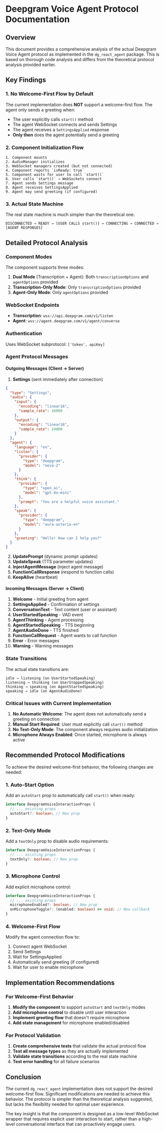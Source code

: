 # Deepgram Voice Agent Protocol Documentation

## Overview

This document provides a comprehensive analysis of the actual Deepgram Voice Agent protocol as implemented in the `dg_react_agent` package. This is based on thorough code analysis and differs from the theoretical protocol analysis provided earlier.

## Key Findings

### 1. **No Welcome-First Flow by Default**
The current implementation does **NOT** support a welcome-first flow. The agent only sends a greeting when:
- The user explicitly calls `start()` method
- The agent WebSocket connects and sends Settings
- The agent receives a `SettingsApplied` response
- **Only then** does the agent potentially send a greeting

### 2. **Component Initialization Flow**
```
1. Component mounts
2. AudioManager initializes
3. WebSocket managers created (but not connected)
4. Component reports `isReady: true`
5. Component waits for user to call `start()`
6. User calls `start()` → WebSockets connect
7. Agent sends Settings message
8. Agent receives SettingsApplied
9. Agent may send greeting (if configured)
```

### 3. **Actual State Machine**
The real state machine is much simpler than the theoretical one:

```
DISCONNECTED → READY → [USER CALLS start()] → CONNECTING → CONNECTED → [AGENT RESPONSES]
```

## Detailed Protocol Analysis

### Component Modes

The component supports three modes:

1. **Dual Mode** (Transcription + Agent): Both `transcriptionOptions` and `agentOptions` provided
2. **Transcription-Only Mode**: Only `transcriptionOptions` provided
3. **Agent-Only Mode**: Only `agentOptions` provided

### WebSocket Endpoints

- **Transcription**: `wss://api.deepgram.com/v1/listen`
- **Agent**: `wss://agent.deepgram.com/v1/agent/converse`

### Authentication

Uses WebSocket subprotocol: `['token', apiKey]`

### Agent Protocol Messages

#### Outgoing Messages (Client → Server)

1. **Settings** (sent immediately after connection)
```json
{
  "type": "Settings",
  "audio": {
    "input": {
      "encoding": "linear16",
      "sample_rate": 16000
    },
    "output": {
      "encoding": "linear16", 
      "sample_rate": 24000
    }
  },
  "agent": {
    "language": "en",
    "listen": {
      "provider": {
        "type": "deepgram",
        "model": "nova-2"
      }
    },
    "think": {
      "provider": {
        "type": "open_ai",
        "model": "gpt-4o-mini"
      },
      "prompt": "You are a helpful voice assistant."
    },
    "speak": {
      "provider": {
        "type": "deepgram",
        "model": "aura-asteria-en"
      }
    },
    "greeting": "Hello! How can I help you?"
  }
}
```

2. **UpdatePrompt** (dynamic prompt updates)
3. **UpdateSpeak** (TTS parameter updates)
4. **InjectAgentMessage** (inject agent message)
5. **FunctionCallResponse** (respond to function calls)
6. **KeepAlive** (heartbeat)

#### Incoming Messages (Server → Client)

1. **Welcome** - Initial greeting from agent
2. **SettingsApplied** - Confirmation of settings
3. **ConversationText** - Text content (user or assistant)
4. **UserStartedSpeaking** - VAD event
5. **AgentThinking** - Agent processing
6. **AgentStartedSpeaking** - TTS beginning
7. **AgentAudioDone** - TTS finished
8. **FunctionCallRequest** - Agent wants to call function
9. **Error** - Error messages
10. **Warning** - Warning messages

### State Transitions

The actual state transitions are:

```
idle → listening (on UserStartedSpeaking)
listening → thinking (on UserStoppedSpeaking)
thinking → speaking (on AgentStartedSpeaking)
speaking → idle (on AgentAudioDone)
```

### Critical Issues with Current Implementation

1. **No Automatic Welcome**: The agent does not automatically send a greeting on connection
2. **Manual Start Required**: User must explicitly call `start()` method
3. **No Text-Only Mode**: The component always requires audio initialization
4. **Microphone Always Enabled**: Once started, microphone is always active

## Recommended Protocol Modifications

To achieve the desired welcome-first behavior, the following changes are needed:

### 1. Auto-Start Option
Add an `autoStart` prop to automatically call `start()` when ready:

```typescript
interface DeepgramVoiceInteractionProps {
  // ... existing props
  autoStart?: boolean; // New prop
}
```

### 2. Text-Only Mode
Add a `textOnly` prop to disable audio requirements:

```typescript
interface DeepgramVoiceInteractionProps {
  // ... existing props
  textOnly?: boolean; // New prop
}
```

### 3. Microphone Control
Add explicit microphone control:

```typescript
interface DeepgramVoiceInteractionProps {
  // ... existing props
  microphoneEnabled?: boolean; // New prop
  onMicrophoneToggle?: (enabled: boolean) => void; // New callback
}
```

### 4. Welcome-First Flow
Modify the agent connection flow to:
1. Connect agent WebSocket
2. Send Settings
3. Wait for SettingsApplied
4. Automatically send greeting (if configured)
5. Wait for user to enable microphone

## Implementation Recommendations

### For Welcome-First Behavior

1. **Modify the component** to support `autoStart` and `textOnly` modes
2. **Add microphone control** to disable until user interaction
3. **Implement greeting flow** that doesn't require microphone
4. **Add state management** for microphone enabled/disabled

### For Protocol Validation

1. **Create comprehensive tests** that validate the actual protocol flow
2. **Test all message types** as they are actually implemented
3. **Validate state transitions** according to the real state machine
4. **Test error handling** for all failure scenarios

## Conclusion

The current `dg_react_agent` implementation does not support the desired welcome-first flow. Significant modifications are needed to achieve this behavior. The protocol is simpler than the theoretical analysis suggested, but lacks the flexibility needed for optimal user experience.

The key insight is that the component is designed as a low-level WebSocket wrapper that requires explicit user interaction to start, rather than a high-level conversational interface that can proactively engage users.
